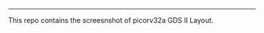 
--------------------------------------------------------------------------------
This repo contains the screesnshot of picorv32a GDS II Layout.

